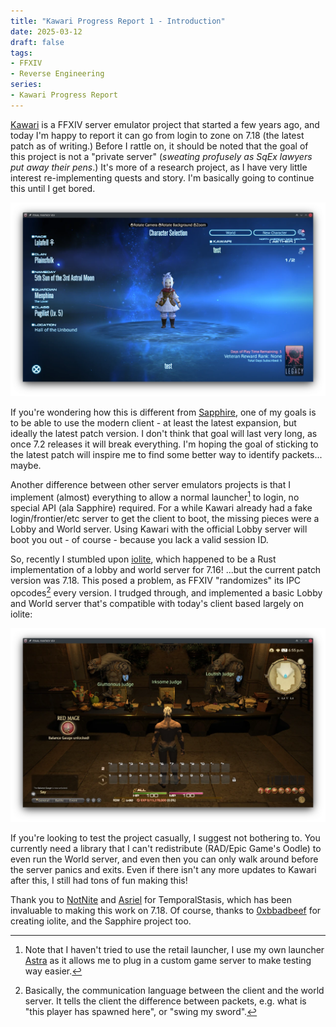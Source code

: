 ```yaml
---
title: "Kawari Progress Report 1 - Introduction"
date: 2025-03-12
draft: false
tags:
- FFXIV
- Reverse Engineering
series:
- Kawari Progress Report
---
```


[Kawari](https://github.com/redstrate) is a FFXIV server emulator project that started a few years ago, and today I'm happy to report it can go from login to zone on 7.18 (the latest patch as of writing.) Before I rattle on, it should be noted that the goal of this project is not a "private server" (_sweating profusely as SqEx lawyers put away their pens_.) It's more of a research project, as I have very little interest re-implementing quests and story. I'm basically going to continue this until I get bored.

![The lobby screen, showing a test character.](lobby.webp)

If you're wondering how this is different from [Sapphire](https://github.com/SapphireServer/Sapphire/), one of my goals is to be able to use the modern client - at least the latest expansion, but ideally the latest patch version. I don't think that goal will last very long, as once 7.2 releases it will break everything. I'm hoping the goal of sticking to the latest patch will inspire me to find some better way to identify packets... maybe.

Another difference between other server emulators projects is that I implement (almost) everything to allow a normal launcher[^1] to login, no special API (ala Sapphire) required. For a while Kawari already had a fake login/frontier/etc server to get the client to boot, the missing pieces were a Lobby and World server. Using Kawari with the official Lobby server will boot you out - of course - because you lack a valid session ID.

So, recently I stumbled upon [iolite](https://github.com/0xbbadbeef/iolite), which happened to be a Rust implementation of a lobby and world server for 7.16! ...but the current patch version was 7.18. This posed a problem, as FFXIV "randomizes" its IPC opcodes[^2] every version. I trudged through, and implemented a basic Lobby and World server that's compatible with today's client based largely on iolite:

![In-game, in some random location.](zone.webp)

<!-- [TemporalStasis](https://github.com/NotNite/TemporalStasis) was invaluable in making this happen, it's a proxy server that sits between the client and the lobby/world server. It reads packets on the fly (including decrypting and decompressing them!) Using the proxy, I was able to create a nice big list of the packets sent between the client & server when loading into a world. It also helped me implement/fix some missing pieces in Kawari, such as figuring out the Oodle compression is two-way and there are separate compressors for both clientbound and serverbound packets. -->

If you're looking to test the project casually, I suggest not bothering to. You currently need a library that I can't redistribute (RAD/Epic Game's Oodle) to even run the World server, and even then you can only walk around before the server panics and exits. Even if there isn't any more updates to Kawari after this, I still had tons of fun making this!

Thank you to [NotNite](https://notnite.com/) and [Asriel](https://camora.dev/) for TemporalStasis, which has been invaluable to making this work on 7.18. Of course, thanks to [0xbbadbeef](https://github.com/0xbbadbeef) for creating iolite, and the Sapphire project too.

[^1]: Note that I haven't tried to use the retail launcher, I use my own launcher [Astra](https://github.com/redstrate/Astra) as it allows me to plug in a custom game server to make testing way easier.

[^2]: Basically, the communication language between the client and the world server. It tells the client the difference between packets, e.g. what is "this player has spawned here", or "swing my sword".
